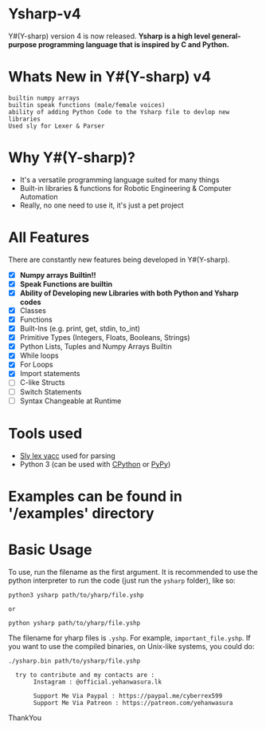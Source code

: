 # Ysharp-v4
Y#(Y-sharp) version 4 is now released.
**Ysharp is a high level general-purpose programming language that is inspired by C and Python.**

# Whats New in Y#(Y-sharp) v4

```
builtin numpy arrays
builtin speak functions (male/female voices)
ability of adding Python Code to the Ysharp file to devlop new libraries
Used sly for Lexer & Parser
```

# Why Y#(Y-sharp)?
- It's a versatile programming language suited for many things
- Built-in libraries & functions for Robotic Engineering & Computer Automation
- Really, no one need to use it, it's just a pet project

# All Features

There are constantly new features being developed in Y#(Y-sharp).

- [x] **Numpy  arrays Builtin!!**
- [x] **Speak Functions are builtin**
- [x] **Ability of Developing new Libraries with both Python and Ysharp codes**
- [x] Classes
- [x] Functions
- [x] Built-Ins (e.g. print, get, stdin, to_int)
- [x] Primitive Types (Integers, Floats, Booleans, Strings)
- [x] Python Lists, Tuples and Numpy Arrays Builtin
- [x] While loops
- [x] For Loops
- [x] Import statements
- [ ] C-like Structs
- [ ] Switch Statements
- [ ] Syntax Changeable at Runtime

# Tools used

- [Sly lex yacc](https://github.com/dabeaz/sly) used for parsing
- Python 3 (can be used with [CPython](https://www.python.org/downloads/) or [PyPy](https://pypy.org/))

# Examples can be found in '/examples' directory

# Basic Usage
To use, run the filename as the first argument. It is recommended to use the python interpreter to run the code (just run the `ysharp` folder), like so:

```
python3 ysharp path/to/yharp/file.yshp

or

python ysharp path/to/yharp/file.yshp 
```

The filename for yharp files is `.yshp`. For example, `important_file.yshp`. If you want to use the compiled binaries, on Unix-like systems, you could do:

```
./ysharp.bin path/to/ysharp/file.yshp
```


```	
  try to contribute and my contacts are :
       Instagram : @official.yehanwasura.lk
       
       Support Me Via Paypal : https://paypal.me/cyberrex599
       Support Me Via Patreon : https://patreon.com/yehanwasura
 ```      

ThankYou
